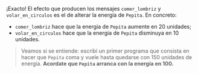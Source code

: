 ¡Exacto! El efecto que producen los mensajes `comer_lombriz` y `volar_en_circulos` es el de alterar la energía de `Pepita`. En concreto: 

* `comer_lombriz` hace que la energia de `Pepita` aumente en 20 unidades;
* `volar_en_circulos` hace que la energia de `Pepita` disminuya en 10 unidades.

> Veamos si se entiende: escribí un primer programa que consista en hacer que `Pepita` coma y vuele hasta quedarse con 150 unidades de energía. **Acordate que `Pepita` arranca con la energía en 100.**